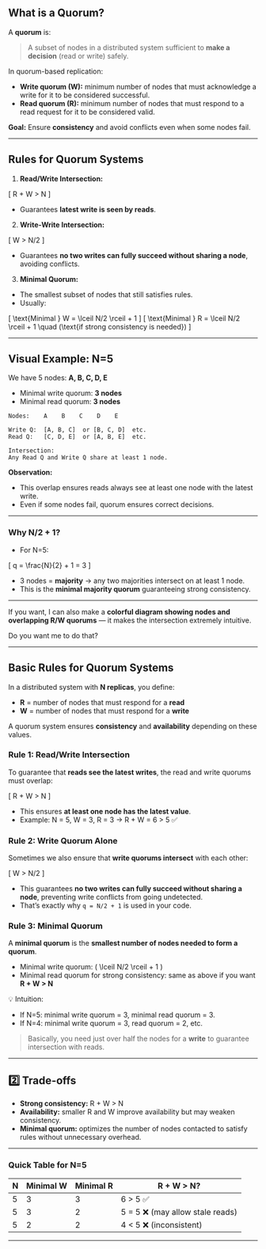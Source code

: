 ## **What is a Quorum?**

A **quorum** is:

> A subset of nodes in a distributed system sufficient to **make a decision** (read or write) safely.

In quorum-based replication:

- **Write quorum (W):** minimum number of nodes that must acknowledge a write for it to be considered successful.
- **Read quorum (R):** minimum number of nodes that must respond to a read request for it to be considered valid.

**Goal:** Ensure **consistency** and avoid conflicts even when some nodes fail.

---

## **Rules for Quorum Systems**

1. **Read/Write Intersection:**

[
R + W > N
]

- Guarantees **latest write is seen by reads**.

2. **Write-Write Intersection:**

[
W > N/2
]

- Guarantees **no two writes can fully succeed without sharing a node**, avoiding conflicts.

3. **Minimal Quorum:**

- The smallest subset of nodes that still satisfies rules.
- Usually:

[
\text{Minimal } W = \lceil N/2 \rceil + 1
]
[
\text{Minimal } R = \lceil N/2 \rceil + 1 \quad (\text{if strong consistency is needed})
]

---

## **Visual Example: N=5**

We have 5 nodes: **A, B, C, D, E**

- Minimal write quorum: **3 nodes**
- Minimal read quorum: **3 nodes**

```
Nodes:    A    B    C    D    E

Write Q:  [A, B, C]  or [B, C, D]  etc.
Read Q:   [C, D, E]  or [A, B, E]  etc.

Intersection:
Any Read Q and Write Q share at least 1 node.
```

**Observation:**

- This overlap ensures reads always see at least one node with the latest write.
- Even if some nodes fail, quorum ensures correct decisions.

---

### **Why N/2 + 1?**

- For N=5:

[
q = \frac{N}{2} + 1 = 3
]

- 3 nodes = **majority** → any two majorities intersect on at least 1 node.
- This is the **minimal majority quorum** guaranteeing strong consistency.

---

If you want, I can also make a **colorful diagram showing nodes and overlapping R/W quorums** — it makes the intersection extremely intuitive.

Do you want me to do that?

---

## Basic Rules for Quorum Systems

In a distributed system with **N replicas**, you define:

- **R** = number of nodes that must respond for a **read**
- **W** = number of nodes that must respond for a **write**

A quorum system ensures **consistency** and **availability** depending on these values.

### Rule 1: Read/Write Intersection

To guarantee that **reads see the latest writes**, the read and write quorums must overlap:

[
R + W > N
]

- This ensures **at least one node has the latest value**.
- Example: N = 5, W = 3, R = 3 → R + W = 6 > 5 ✅

### Rule 2: Write Quorum Alone

Sometimes we also ensure that **write quorums intersect** with each other:

[
W > N/2
]

- This guarantees **no two writes can fully succeed without sharing a node**, preventing write conflicts from going undetected.
- That’s exactly why `q = N/2 + 1` is used in your code.

### Rule 3: Minimal Quorum

A **minimal quorum** is the **smallest number of nodes needed to form a quorum**.

- Minimal write quorum: ( \lceil N/2 \rceil + 1 )
- Minimal read quorum for strong consistency: same as above if you want **R + W > N**

💡 Intuition:

- If N=5: minimal write quorum = 3, minimal read quorum = 3.
- If N=4: minimal write quorum = 3, read quorum = 2, etc.

> Basically, you need just over half the nodes for a **write** to guarantee intersection with reads.

---

## 2️⃣ Trade-offs

- **Strong consistency:** R + W > N
- **Availability:** smaller R and W improve availability but may weaken consistency.
- **Minimal quorum:** optimizes the number of nodes contacted to satisfy rules without unnecessary overhead.

---

### Quick Table for N=5

| N   | Minimal W | Minimal R | R + W > N?                       |
| --- | --------- | --------- | -------------------------------- |
| 5   | 3         | 3         | 6 > 5 ✅                         |
| 5   | 3         | 2         | 5 = 5 ❌ (may allow stale reads) |
| 5   | 2         | 2         | 4 < 5 ❌ (inconsistent)          |

---
